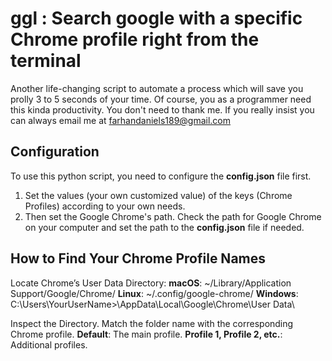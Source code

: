 # ggl : Search google with a specific Chrome profile right from the terminal

Another life-changing script to automate a process which will save you prolly 3 to 5 seconds of your time. Of course, you as a programmer need this kinda productivity. You don't need to thank me. If you really insist you can always email me at farhandaniels189@gmail.com

## Configuration

To use this python script, you need to configure the **config.json** file first.
1. Set the values (your own customized value) of the keys (Chrome Profiles) according to your own needs.
2. Then set the Google Chrome's path. Check the path for Google Chrome on your computer and set the path to the **config.json** file if needed.

## How to Find Your Chrome Profile Names

Locate Chrome’s User Data Directory:
**macOS**: ~/Library/Application Support/Google/Chrome/
**Linux**: ~/.config/google-chrome/
**Windows**: C:\Users\YourUserName>\AppData\Local\Google\Chrome\User Data\

Inspect the Directory. Match the folder name with the corresponding Chrome profile.
**Default**: The main profile.
**Profile 1, Profile 2, etc.**: Additional profiles.